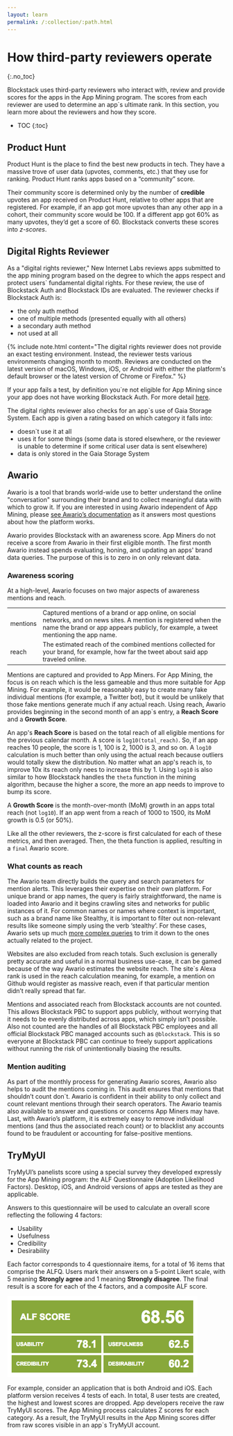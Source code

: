 ```yaml
---
layout: learn
permalink: /:collection/:path.html
---
```

# How third-party reviewers operate
{:.no_toc}

Blockstack uses third-party reviewers who interact with, review and provide scores for the apps in the App Mining program. The scores from each reviewer are used to determine an app`s ultimate rank. In this section, you learn more about the reviewers and how they score.

* TOC
{:toc}

## Product Hunt

Product Hunt is the place to find the best new products in tech. They have a massive trove of user data (upvotes, comments, etc.) that they use for ranking. Product Hunt ranks apps based on a “community” score.

Their community score is determined only by the number of **credible** upvotes an app received on Product Hunt, relative to other apps that are registered. For example, if an app got more upvotes than any other app in a cohort, their community score would be 100. If a different app got 60% as many upvotes, they’d get a score of 60. Blockstack converts these scores into *z-scores*.

## Digital Rights Reviewer 

As a "digital rights reviewer," New Internet Labs reviews apps submitted to the app mining program based on the degree to which the apps respect and protect users` fundamental digital rights. For these review, the use of Blockstack Auth and Blockstack IDs are evaluated. The reviewer checks if Blockstack Auth is:

- the only auth method
- one of multiple methods (presented equally with all others)
- a secondary auth method
- not used at all


{% include note.html content="The digital rights reviewer does not provide an exact testing environment. Instead, the reviewer tests various environments changing month to month. Reviews are conducted on the latest version of macOS, Windows, iOS, or Android with either the platform's default browser or the latest version of Chrome or Firefox." %} 

If your app fails a test, by definition you`re not eligible for App Mining since your app does not have working Blockstack Auth. For more detail [here](https://github.com/blockstack/app-mining/blob/master/DigitalRightsAuthScoringCriteria.pdf). 

The digital rights reviewer also checks for an app`s use of Gaia Storage System. Each app is given a rating based on which category it falls into:

- doesn`t use it at all
- uses it for some things (some data is stored elsewhere, or the reviewer is unable to determine if some critical user data is sent elsewhere)
- data is only stored in the Gaia Storage System

## Awario 

Awario is a tool that brands world-wide use to better understand the online "conversation" surrounding their brand and to collect meaningful data with which to grow it. If you are interested in using Awario independent of App Mining, please [see Awario’s documentation](https://awario.com/help/) as it answers most questions about how the platform works.

Awario provides Blockstack with an awareness score. App Miners do not receive a score from Awario in their first eligible month. The first month Awario instead spends evaluating, honing, and updating an apps' brand data queries. The purpose of this is to zero in on only relevant data. 

### Awareness scoring

At a high-level, Awario focuses on two major aspects of awareness mentions and reach.

<table class="uk-table">
  <tr>
    <td>mentions</td>
    <td>Captured mentions of a brand or app online, on social networks, and on news sites. A mention is registered when the name the brand or app appears publicly, for example, a tweet mentioning the app name.</td>
  </tr>
  <tr>
    <td>reach</td>
    <td>The estimated reach of the combined mentions collected for your brand, for example, how far the tweet about said app traveled online.</td>
  </tr>
</table>

Mentions are captured and provided to App Miners. For App Mining, the focus is on reach which is the less gameable and thus more suitable for App Mining. For example, it would be reasonably easy to create many fake individual mentions (for example, a Twitter bot), but it would be unlikely that those fake mentions generate much if any actual reach. Using reach, Awario provides beginning in the second month of an app`s entry, a **Reach Score** and a **Growth Score**.

An app's **Reach Score** is based on the total reach of all eligible mentions for the previous calendar month. A score is `log10(total_reach)`. So, if an app reaches 10 people, the score is 1, 100 is 2, 1000 is 3, and so on. A `log10` calculation is much better than only using the actual reach because outliers would totally skew the distribution. No matter what an app's reach is, to improve 10x its reach only nees to increase this by 1. Using `log10` is also similar to how Blockstack handles the `theta` function in the mining algorithm, because the higher a score, the more an app needs to improve to bump its score.

A **Growth Score** is the month-over-month (MoM) growth in an apps total reach (not `log10`). If an app went from a reach of 1000 to 1500, its MoM growth is 0.5 (or 50%). 

Like all the other reviewers, the z-score is first calculated for each of these metrics, and then averaged. Then, the theta function is applied, resulting in a `final` Awario score.

### What counts as reach

The Awario team directly builds the query and search parameters for mention alerts. This leverages their expertise on their own platform. For unique brand or app names, the query is fairly straightforward, the name is loaded into Awario and it begins crawling sites and networks for public instances of it. For common names or names where context is important, such as a brand name like Stealthy, it is  important to filter out non-relevant results like someone simply using the verb ‘stealthy’. For these cases, Awario sets up much [more complex queries](https://awario.com/help/boolean-search/boolean-syntax-and-operators/) to trim it down to the ones actually related to the project. 

Websites are also excluded from reach totals. Such exclusion is generally pretty accurate and useful in a normal business use-case, it can be gamed because of the way Awario estimates the website reach. The site`s Alexa rank is used in the reach calculation meaning, for example, a mention on Github would register as massive reach, even if that particular mention didn’t really spread that far.

Mentions and associated reach from Blockstack accounts are not counted. This allows Blockstack PBC to support apps publicly, without worrying that it needs to be evenly distributed across apps, which simply isn’t possible. Also not counted are the handles of all Blockstack PBC employees and all official Blockstack PBC managed accounts such as `@blockstack`. This is so everyone at Blockstack PBC can continue to freely support applications without running the risk of unintentionally biasing the results.

### Mention auditing

As part of the monthly process for generating Awario scores, Awario also helps to audit the mentions coming in. This audit ensures that mentions that shouldn’t count don`t. Awario is confident in their ability to only collect and count relevant mentions through their search operators. The Awario teamis also available to answer and questions or concerns App Miners may have. Last, with Awario’s platform, it is extremely easy to remove individual mentions (and thus the associated reach count) or to blacklist any accounts found to be fraudulent or accounting for false-positive mentions.

## TryMyUI

TryMyUI’s panelists score using a special survey they developed expressly for the App Mining program: the ALF Questionnaire (Adoption Likelihood Factors). Desktop, iOS, and Android versions of apps are tested as they are applicable.

Answers to this questionnaire will be used to calculate an overall score reflecting the following 4 factors:

* Usability
* Usefulness
* Credibility
* Desirability

Each factor corresponds to 4 questionnaire items, for a total of 16 items that comprise the ALFQ. Users mark their answers on a 5-point Likert scale, with 5 meaning **Strongly agree** and 1 meaning **Strongly disagree**. The final result is a score for each of the 4 factors, and a composite ALF score.

<img src="images/alf-score.png" alt="">

For example, consider an application that is both Android and iOS. Each platform version receives 4 tests of each. In total, 8 user tests are created, the highest and lowest scores are dropped. App developers receive the raw TryMyUI scores. The App Mining process calculates Z scores for each category. As a result, the TryMyUI results in the App Mining scores differ from raw scores visible in an app`s TryMyUI account.

